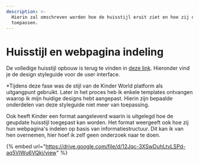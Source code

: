 ```yaml
---
description: >-
  Hierin zal omschreven worden hoe de huisstijl eruit ziet en hoe zij dit
  toepassen.
---
```


# Huisstijl en webpagina indeling

De volledige huisstijl opbouw is terug te vinden in [deze link](https://kinder.world/page/kinder-styleguide). Hieronder vind je de design styleguide voor de user interface.  
  
\*Tijdens deze fase was de stijl van de Kinder World platform als uitgangpunt gebruikt. Later in het proces heb ik enkele templates ontvangen waarop ik mijn huidige designs hebt aangepast. Hierin zijn bepaalde onderdelen van deze styleguide niet meer van toepassing.  
  
Ook heeft Kinder een format aangeleverd waarin is uitgelegd hoe de geupdate huisstijl toegepast kan worden. Het format weergeeft ook hoe zij hun webpagina's indelen op basis van informatiestructuur. Dit kan ik van hen overnemen, hier hoef ik zelf geen onderzoek naar te doen.

{% embed url="https://drive.google.com/file/d/12Jqc-3XSwDuhLtvLSPd-aq5VIWu6VQkj/view" %}



